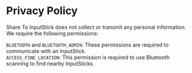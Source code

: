 # Privacy Policy

Share To InputStick does not collect or transmit any personal information. We require the following permissions:

`BLUETOOTH` and `BLUETOOTH_ADMIN`: These permissions are required to communicate with an InputStick.  
`ACCESS_FINE_LOCATION`: This permission is required to use Bluetooth scanning to find nearby InputSticks.
